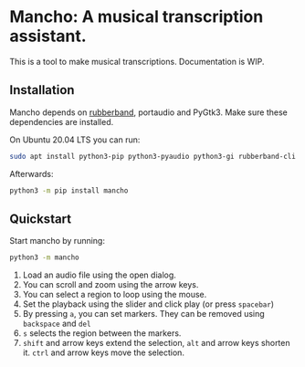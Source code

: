 # Mancho: A musical transcription assistant.

This is a tool to make musical transcriptions.
Documentation is WIP.

## Installation

Mancho depends on [rubberband](https://breakfastquay.com/rubberband/), portaudio and PyGtk3. Make sure these dependencies are installed.

On Ubuntu 20.04 LTS you can run:
```bash
sudo apt install python3-pip python3-pyaudio python3-gi rubberband-cli
```

Afterwards:
```bash
python3 -m pip install mancho
```

## Quickstart
Start mancho by running:
```bash
python3 -m mancho
```

1. Load an audio file using the open dialog.
2. You can scroll and zoom using the arrow keys.
3. You can select a region to loop using the mouse.
4. Set the playback using the slider and click play (or press `spacebar`)
5. By pressing `a`, you can set markers. They can be removed using `backspace` and `del`
6. `s` selects the region between the markers.
7. `shift` and arrow keys extend the selection, `alt` and arrow keys shorten it. `ctrl` and arrow keys move the selection.
